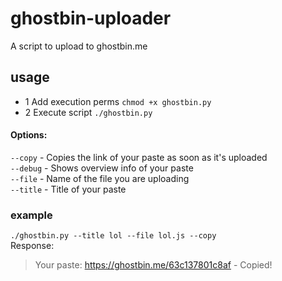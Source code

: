 # ghostbin-uploader
A script to upload to ghostbin.me
## usage
- 1 Add execution perms `chmod +x ghostbin.py` <br/>
- 2 Execute script `./ghostbin.py` <br/>
#### Options: <br/>
`--copy` - Copies the link of your paste as soon as it's uploaded <br/>
`--debug` - Shows overview info of your paste <br/>
`--file` - Name of the file you are uploading <br/>
`--title` - Title of your paste
### example
`./ghostbin.py --title lol --file lol.js --copy` <br/>
Response: <br/>
>Your paste: https://ghostbin.me/63c137801c8af - Copied!

